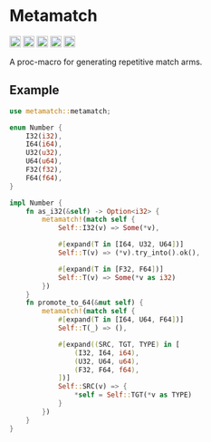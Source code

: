 # Metamatch

[<img alt="github" src="https://img.shields.io/badge/cmrschwarz/metamatch-8da0cb?style=for-the-badge&labelColor=555555&logo=github" height="20">](https://github.com/cmrschwarz/metamatch)
[<img alt="build status" src="https://img.shields.io/github/actions/workflow/status/cmrschwarz/metamatch/ci.yml?branch=main&style=for-the-badge&logo=github" height="20">](https://github.com/dtolnay/seq-macro/actions?query=branch%3Amaster)
[<img alt="crates.io" src="https://img.shields.io/crates/v/metamatch.svg?style=for-the-badge&color=fc8d62&logo=rust" height="20">](https://crates.io/crates/metamatch)
[<img alt="MSRV" src="https://img.shields.io/crates/msrv/metamatch?style=for-the-badge&logo=rust" height="20">](https://crates.io/crates/metamatch)
[<img alt="docs.rs" src="https://img.shields.io/badge/docs.rs-metamatch-66c2a5?style=for-the-badge&labelColor=555555&logo=docs.rs" height="20">](https://docs.rs/metamatch)


A proc-macro for generating repetitive match arms.

## Example

```rust
use metamatch::metamatch;

enum Number {
    I32(i32),
    I64(i64),
    U32(u32),
    U64(u64),
    F32(f32),
    F64(f64),
}

impl Number {
    fn as_i32(&self) -> Option<i32> {
        metamatch!(match self {
            Self::I32(v) => Some(*v),

            #[expand(T in [I64, U32, U64])]
            Self::T(v) => (*v).try_into().ok(),

            #[expand(T in [F32, F64])]
            Self::T(v) => Some(*v as i32)
        })
    }
    fn promote_to_64(&mut self) {
        metamatch!(match self {
            #[expand(T in [I64, U64, F64])]
            Self::T(_) => (),

            #[expand((SRC, TGT, TYPE) in [
                (I32, I64, i64),
                (U32, U64, u64),
                (F32, F64, f64),
            ])]
            Self::SRC(v) => {
                *self = Self::TGT(*v as TYPE)
            }
        })
    }
}
```
